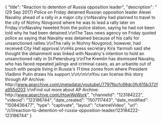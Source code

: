 {
    "title": "Reaction to detention of Russia opposition leader",
    "description": "(29 Sep 2017) Police on Friday detained Russian opposition leader Alexei Navalny ahead of a rally in a major city.\r\nNavalny had planned to travel to the city of Nizhny Novgorod where he was to lead a rally later on Friday.\r\nNavalny tweeted from the police station, saying he had not been told why he had been detained.\r\nThe Tass news agency on Friday quoted police as saying that Navalny was detained because of his calls for unsanctioned rallies.\r\nThe rally in Nizhny Novgorod, however, had received City Hall approval.\r\nHis press secretary Kira Yarmish said she thought the detainment was linked with Navalny's intention to hold an unsanctioned rally in St.Petersburg.\r\nThe Kremlin has dismissed Navalny, who has faced repeated jailings and criminal cases, as an urbanite out of touch with people living in Russia's 11 time zones from where President Vladimir Putin draws his support.\r\n\r\n\r\nYou can license this story through AP Archive: http:\/\/www.aparchive.com\/metadata\/youtube\/7797fbcfc68dc0fc615b372fa955d203 \r\nFind out more about AP Archive: http:\/\/www.aparchive.com\/HowWeWork",
    "channelid": "123184222",
    "videoid": "123186744",
    "date_created": "1507117443",
    "date_modified": "1508436477",
    "type": "captivate",
    "layout": "channelVideo",
    "url": "\/c1\/reaction-to-detention-of-russia-opposition-leader\/123184222-123186744"
}